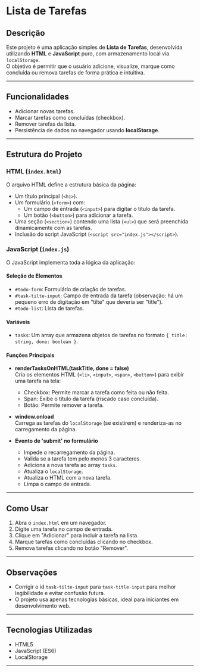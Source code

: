 # Lista de Tarefas

## Descrição

Este projeto é uma aplicação simples de **Lista de Tarefas**, desenvolvida utilizando **HTML** e **JavaScript** puro, com armazenamento local via `localStorage`.  
O objetivo é permitir que o usuário adicione, visualize, marque como concluída ou remova tarefas de forma prática e intuitiva.

---

## Funcionalidades

- Adicionar novas tarefas.
- Marcar tarefas como concluídas (checkbox).
- Remover tarefas da lista.
- Persistência de dados no navegador usando **localStorage**.

---

## Estrutura do Projeto

### HTML (`index.html`)

O arquivo HTML define a estrutura básica da página:

- Um título principal (`<h1>`).
- Um formulário (`<form>`) com:
  - Um campo de entrada (`<input>`) para digitar o título da tarefa.
  - Um botão (`<button>`) para adicionar a tarefa.
- Uma seção (`<section>`) contendo uma lista (`<ul>`) que será preenchida dinamicamente com as tarefas.
- Inclusão do script JavaScript (`<script src="index.js"></script>`).

### JavaScript (`index.js`)

O JavaScript implementa toda a lógica da aplicação:

#### Seleção de Elementos

- `#todo-form`: Formulário de criação de tarefas.
- `#task-tilte-input`: Campo de entrada da tarefa (observação: há um pequeno erro de digitação em "tilte" que deveria ser "title").
- `#todo-list`: Lista de tarefas.

#### Variáveis

- `tasks`: Um array que armazena objetos de tarefas no formato `{ title: string, done: boolean }`.

#### Funções Principais

- **renderTasksOnHTML(taskTitle, done = false)**  
  Cria os elementos HTML (`<li>`, `<input>`, `<span>`, `<button>`) para exibir uma tarefa na tela:
  - Checkbox: Permite marcar a tarefa como feita ou não feita.
  - Span: Exibe o título da tarefa (riscado caso concluída).
  - Botão: Permite remover a tarefa.

- **window.onload**  
  Carrega as tarefas do `localStorage` (se existirem) e renderiza-as no carregamento da página.

- **Evento de 'submit' no formulário**  
  - Impede o recarregamento da página.
  - Valida se a tarefa tem pelo menos 3 caracteres.
  - Adiciona a nova tarefa ao array `tasks`.
  - Atualiza o `localStorage`.
  - Atualiza o HTML com a nova tarefa.
  - Limpa o campo de entrada.

---

## Como Usar

1. Abra o `index.html` em um navegador.
2. Digite uma tarefa no campo de entrada.
3. Clique em "Adicionar" para incluir a tarefa na lista.
4. Marque tarefas como concluídas clicando no checkbox.
5. Remova tarefas clicando no botão "Remover".

---

## Observações

- Corrigir o id `task-tilte-input` para `task-title-input` para melhor legibilidade e evitar confusão futura.
- O projeto usa apenas tecnologias básicas, ideal para iniciantes em desenvolvimento web.

---

## Tecnologias Utilizadas

- HTML5
- JavaScript (ES6)
- LocalStorage

---
